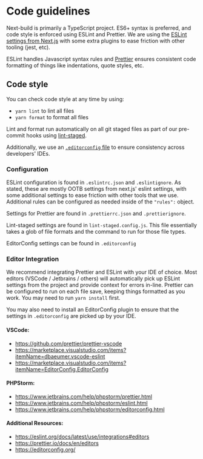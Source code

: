# Code guidelines

Next-build is primarily a TypeScript project. ES6+ syntax is preferred, and code style is enforced using ESLint and Prettier.
We are using the [ESLint settings from Next.js](https://nextjs.org/docs/pages/building-your-application/configuring/eslint) with some extra plugins to ease friction with other tooling (jest, etc).

ESLint handles Javascript syntax rules and [Prettier](https://prettier.io/) ensures consistent code formatting of things like indentations, quote styles, etc.

## Code style

You can check code style at any time by using:

- `yarn lint` to lint all files
- `yarn format` to format all files

Lint and format run automatically on all git staged files as part of our pre-commit hooks using [lint-staged](https://github.com/lint-staged/lint-staged).

Additionally, we use an [`.editorconfig` file](https://editorconfig.org/) to ensure consistency across developers' IDEs.

### Configuration

ESLint configuration is found in `.eslintrc.json` and `.eslintignore`. As stated, these are mostly OOTB settings from next.js' eslint settings, with some additional settings to ease friction with other tools that we use. Additional rules can be configured as needed inside of the `"rules":` object.

Settings for Prettier are found in `.prettierrc.json` and `.prettierignore`.

Lint-staged settings are found in `lint-staged.config.js`. This file essentially takes a glob of file formats and the command to run for those file types.

EditorConfig settings can be found in `.editorconfig`

### Editor Integration

We recommend integrating Prettier and ESLint with your IDE of choice. Most editors (VSCode / Jetbrains / others)
will automatically pick up ESLint settings from the project and provide context for errors in-line. Prettier can be
configured to run on each file save, keeping things formatted as you work. You may need to run `yarn install` first.

You may also need to install an EditorConfig plugin to ensure that the settings in `.editorconfig` are picked up by your IDE.

#### VSCode:

- https://github.com/prettier/prettier-vscode
- https://marketplace.visualstudio.com/items?itemName=dbaeumer.vscode-eslint
- https://marketplace.visualstudio.com/items?itemName=EditorConfig.EditorConfig

#### PHPStorm:

- https://www.jetbrains.com/help/phpstorm/prettier.html
- https://www.jetbrains.com/help/phpstorm/eslint.html
- https://www.jetbrains.com/help/phpstorm/editorconfig.html

#### Additional Resources:

- https://eslint.org/docs/latest/use/integrations#editors
- https://prettier.io/docs/en/editors
- https://editorconfig.org/
